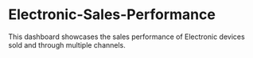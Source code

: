 # Electronic-Sales-Performance
This dashboard showcases the sales performance of Electronic devices sold and through multiple channels.
